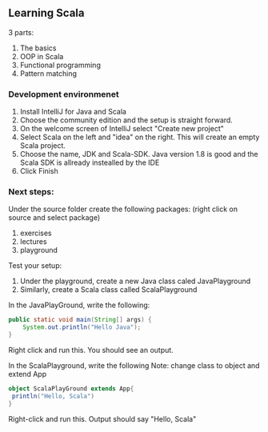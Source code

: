 ## Learning Scala
3 parts:
1. The basics
2. OOP in Scala
3. Functional programming
4. Pattern matching

### Development environmenet
1. Install IntelliJ for Java and Scala
2. Choose the community edition and the setup is straight forward.
3. On the welcome screen of IntelliJ select "Create new project"
4. Select Scala on the left and "idea" on the right. This will create an empty Scala project.
5. Choose the name, JDK and Scala-SDK. Java version 1.8 is good and the Scala SDK is allready instealled by the IDE
6. Click Finish

### Next steps:
Under the source folder create the following packages: (right click on source and select package)
1. exercises
2. lectures
3. playground

Test your setup:
1. Under the playground, create a new Java class caled JavaPlayground
2. Similarly, create a Scala class called ScalaPlayground

In the JavaPlayGround, write the following:
```java
public static void main(String[] args) {
    System.out.println("Hello Java");
}
```
 Right click and run this. You should see an output.

 In the ScalaPlayground, write the following
 Note: change class to object and extend App
 ```scala
object ScalaPlayGround extends App{
  println("Hello, Scala")
}
```
Right-click and run this. Output should say "Hello, Scala"
